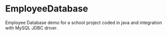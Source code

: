 # EmployeeDatabase
Employee Database demo for a school project coded in java and integration with MySQL JDBC driver.
